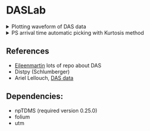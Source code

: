 # DASLab

<details>
  <summary>
    Plotting waveform of DAS data
  </summary>
</details>

<details>
  <summary>
    PS arrival time automatic picking with Kurtosis method
  </summary>
</details>

## References

* [Eileenmartin](https://github.com/eileenrmartin) lots of repo about DAS
* Distpy (Schlumberger)
* Ariel Lellouch, [DAS data](https://github.com/ariellellouch/DASDetection)

## Dependencies:
* npTDMS (required version 0.25.0)
* folium
* utm
